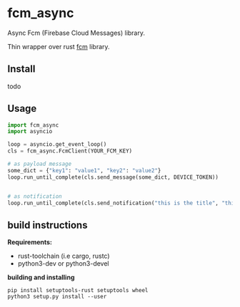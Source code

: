 # fcm_async

Async Fcm (Firebase Cloud Messages) library.

Thin wrapper over rust [fcm](https://docs.rs/fcm/0.9.1/fcm/) library. 

## Install

todo

## Usage

```python
import fcm_async
import asyncio

loop = asyncio.get_event_loop()
cls = fcm_async.FcmClient(YOUR_FCM_KEY)

# as payload message
some_dict = {"key1": "value1", "key2": "value2"}
loop.run_until_complete(cls.send_message(some_dict, DEVICE_TOKEN))


# as notification
loop.run_until_complete(cls.send_notification("this is the title", "this is the body", DEVICE_TOKEN))

```



## build instructions

**Requirements:**

-   rust-toolchain (i.e cargo, rustc)
-   python3-dev or python3-devel

**building and installing**
```
pip install setuptools-rust setuptools wheel
python3 setup.py install --user
```

